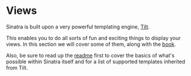 # Views

Sinatra is built upon a very powerful templating engine, [Tilt][tilt].

This enables you to do all sorts of fun and exciting things to display your
views. In this section we will cover some of them, along with the
[book][views-book].

Also, be sure to read up the [readme][views-readme] first to cover the basics of
what's possible within Sinatra itself and for a list of supported templates
inherited from Tilt.

[views-book]: http://sinatra-book.gittr.com/#views
[views-readme]: http://www.sinatrarb.com/intro#Views%20/%20Templates
[tilt]: http://github.com/rtomayko/tilt
